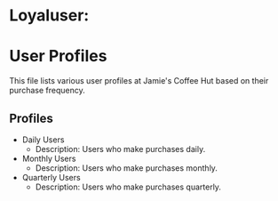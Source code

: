  # Loyaluser: 
 # User Profiles

This file lists various user profiles at Jamie's Coffee Hut based on their purchase frequency.

## Profiles

- Daily Users
  - Description: Users who make purchases daily.
- Monthly Users
  - Description: Users who make purchases monthly.
- Quarterly Users
  - Description: Users who make purchases quarterly.

